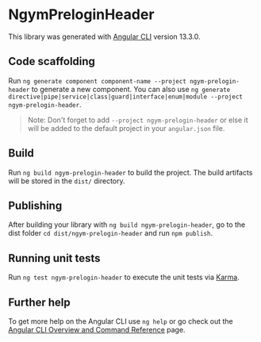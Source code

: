 # NgymPreloginHeader

This library was generated with [Angular CLI](https://github.com/angular/angular-cli) version 13.3.0.

## Code scaffolding

Run `ng generate component component-name --project ngym-prelogin-header` to generate a new component. You can also use `ng generate directive|pipe|service|class|guard|interface|enum|module --project ngym-prelogin-header`.
> Note: Don't forget to add `--project ngym-prelogin-header` or else it will be added to the default project in your `angular.json` file. 

## Build

Run `ng build ngym-prelogin-header` to build the project. The build artifacts will be stored in the `dist/` directory.

## Publishing

After building your library with `ng build ngym-prelogin-header`, go to the dist folder `cd dist/ngym-prelogin-header` and run `npm publish`.

## Running unit tests

Run `ng test ngym-prelogin-header` to execute the unit tests via [Karma](https://karma-runner.github.io).

## Further help

To get more help on the Angular CLI use `ng help` or go check out the [Angular CLI Overview and Command Reference](https://angular.io/cli) page.
